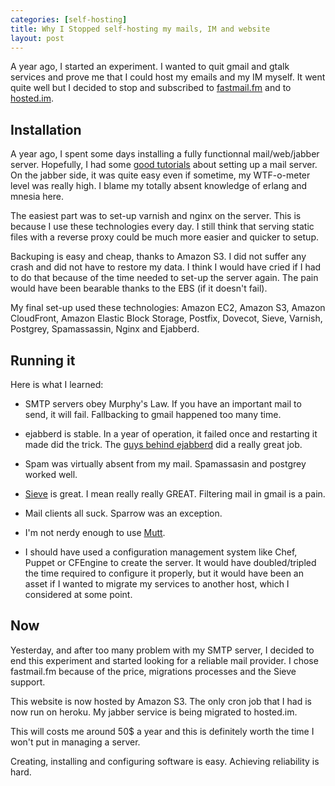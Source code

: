 ```yaml
---
categories: [self-hosting]
title: Why I Stopped self-hosting my mails, IM and website
layout: post
---
```


A year ago, I started an experiment. I wanted to quit gmail and gtalk services
and prove me that I could host my emails and my IM myself.  It went quite well
but I decided to stop and subscribed to [fastmail.fm](http://fastmail.fm) and
to [hosted.im](http://hosted.im).

## Installation

A year ago, I spent some days installing a fully functionnal mail/web/jabber
server. Hopefully, I had some [good tutorials](http://flurdy.com/docs/postfix/)
about setting up a mail server. On the jabber side, it was quite easy even if
sometime, my WTF-o-meter level was really high. I blame my totally absent
knowledge of erlang and mnesia here.

The easiest part was to set-up varnish and nginx on the server.  This is
because I use these technologies every day. I still think that serving static
files with a reverse proxy could be much more easier and quicker to setup.

Backuping is easy and cheap, thanks to Amazon S3. I did not suffer any crash
and did not have to restore my data. I think I would have cried if I had to do
that because of the time needed to set-up the server again.  The pain would
have been bearable thanks to the EBS (if it doesn't fail).

My final set-up used these technologies: Amazon EC2, Amazon S3, Amazon
CloudFront, Amazon Elastic Block Storage, Postfix, Dovecot, Sieve, Varnish,
Postgrey, Spamassassin, Nginx and Ejabberd.

## Running it

Here is what I learned:

-   SMTP servers obey Murphy's Law. If you have an important mail to send, it
    will fail. Fallbacking to gmail happened too many time.

-   ejabberd is stable. In a year of operation, it failed once and restarting
    it made did the trick. The [guys behind
    ejabberd](http://www.process-one.net/en/) did a really great job.

-   Spam was virtually absent from my mail. Spamassasin and postgrey worked
    well.

-   [Sieve](http://en.wikipedia.org/wiki/Sieve_%28mail_filtering_language%29)
    is great. I mean really really GREAT. Filtering mail in gmail is a pain.

-   Mail clients all suck. Sparrow was an exception.

-   I'm not nerdy enough to use [Mutt](http://www.mutt.org/).

-   I should have used a configuration management system like Chef, Puppet or
    CFEngine to create the server. It would have doubled/tripled the time
    required to configure it properly, but it would have been an asset if I
    wanted to migrate my services to another host, which I considered at some
    point.

## Now

Yesterday, and after too many problem with my SMTP server, I decided to end
this experiment and started looking for a reliable mail provider. I chose
fastmail.fm because of the price, migrations processes and the Sieve support.

This website is now hosted by Amazon S3. The only cron job that I had is now
run on heroku. My jabber service is being migrated to hosted.im.

This will costs me around 50\$ a year and this is definitely worth the time I
won't put in managing a server.

Creating, installing and configuring software is easy. Achieving reliability is
hard.
